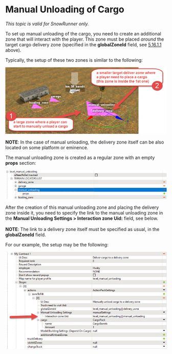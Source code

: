 # Manual Unloading of Cargo

*This topic is valid for SnowRunner only.*  

To set up manual unloading of the cargo, you need to create an additional zone that will interact with the player. This zone must be placed *around* the target cargo delivery zone (specified in the **globalZoneId** field, see [5.16.1.1](#delivery-of-goods-actions-zonetofill-section) above).

Typically, the setup of these two zones is similar to the following:

![](./media/image306.png)

**NOTE**: In the case of manual unloading, the delivery zone itself can be also located on some platform or eminence.

The manual unloading zone is created as a regular zone with an empty **props** section:

![](./media/image307.png)

After the creation of this manual unloading zone and placing the delivery zone inside it, you need to specify the link to the manual unloading zone in the **Manual Unloading Settings \> Interaction zone Uid:** field, see below.\
\
**NOTE**: The link to a delivery zone itself must be specified as usual, in the **globalZoneId** field.

For our example, the setup may be the following:

![](./media/image308.png)

